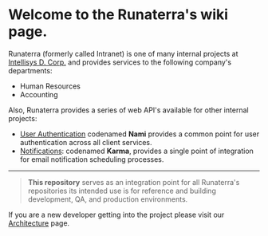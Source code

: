 # Welcome to the Runaterra's wiki page.

Runaterra (formerly called Intranet) is one of many internal projects at [Intellisys D. Corp.](http://www.intellisysdcorp.com/) and provides services to the following company's departments:

 - Human Resources
 - Accounting 

Also, Runaterra provides a series of web API's available for other internal projects:

 - [User Authentication](Architecture#user-authentication-nami) codenamed **Nami** provides a common point for user authentication across all client services.
 - [Notifications](Architecture#notifications-karma): codenamed **Karma**, provides a single point of integration for email notification scheduling processes.

---

> **This repository** serves as an integration point for all Runaterra's repositories its intended use is for reference and building development, QA, and production environments.

If you are a new developer getting into the project please visit our [Architecture](Architecture)  page.

